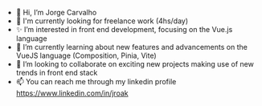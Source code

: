 - 👋 Hi, I’m Jorge Carvalho
- 👀 I'm currently looking for freelance work (4hs/day)
- ✨ I’m interested in front end development, focusing on the Vue.js language
- 🌱 I’m currently learning about new features and advancements on the VueJS language (Composition, Pinia, Vite)
- 💞️ I’m looking to collaborate on exciting new projects making use of new trends in front end stack
- 📫 You can reach me through my linkedin profile https://www.linkedin.com/in/jroak

<!---
joakweb/joakweb is a ✨ special ✨ repository because its `README.md` (this file) appears on your GitHub profile.
You can click the Preview link to take a look at your changes.
--->
